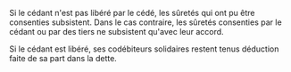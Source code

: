 Si le cédant n'est pas libéré par le cédé, les sûretés qui ont pu être consenties subsistent. Dans le cas contraire, les sûretés consenties par le cédant ou par des tiers ne subsistent qu'avec leur accord.


Si le cédant est libéré, ses codébiteurs solidaires restent tenus déduction faite de sa part dans la dette.

